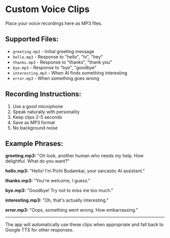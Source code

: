 # Custom Voice Clips

Place your voice recordings here as MP3 files.

## Supported Files:

- `greeting.mp3` - Initial greeting message
- `hello.mp3` - Response to "hello", "hi", "hey"
- `thanks.mp3` - Response to "thanks", "thank you"
- `bye.mp3` - Response to "bye", "goodbye"
- `interesting.mp3` - When AI finds something interesting
- `error.mp3` - When something goes wrong

## Recording Instructions:

1. Use a good microphone
2. Speak naturally with personality
3. Keep clips 2-5 seconds
4. Save as MP3 format
5. No background noise

## Example Phrases:

**greeting.mp3:**
"Oh look, another human who needs my help. How delightful. What do you want?"

**hello.mp3:**
"Hello! I'm Pichi Budamkai, your sarcastic AI assistant."

**thanks.mp3:**
"You're welcome, I guess."

**bye.mp3:**
"Goodbye! Try not to miss me too much."

**interesting.mp3:**
"Oh, that's actually interesting."

**error.mp3:**
"Oops, something went wrong. How embarrassing."

---

The app will automatically use these clips when appropriate and fall back to Google TTS for other responses.
